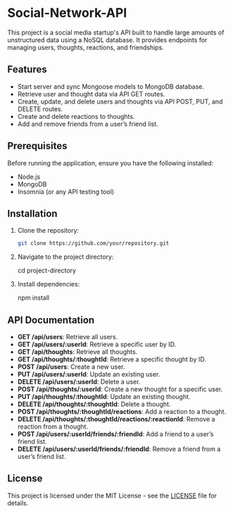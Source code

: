 # Social-Network-API

This project is a social media startup's API built to handle large amounts of unstructured data using a NoSQL database. It provides endpoints for managing users, thoughts, reactions, and friendships.

## Features

- Start server and sync Mongoose models to MongoDB database.
- Retrieve user and thought data via API GET routes.
- Create, update, and delete users and thoughts via API POST, PUT, and DELETE routes.
- Create and delete reactions to thoughts.
- Add and remove friends from a user’s friend list.

## Prerequisites

Before running the application, ensure you have the following installed:

- Node.js
- MongoDB
- Insomnia (or any API testing tool)

## Installation

1. Clone the repository:

   ```bash
   git clone https://github.com/your/repository.git

2. Navigate to the project directory:

     cd project-directory

3. Install dependencies:

   npm install

## API Documentation

- **GET /api/users**: Retrieve all users.
- **GET /api/users/:userId**: Retrieve a specific user by ID.
- **GET /api/thoughts**: Retrieve all thoughts.
- **GET /api/thoughts/:thoughtId**: Retrieve a specific thought by ID.
- **POST /api/users**: Create a new user.
- **PUT /api/users/:userId**: Update an existing user.
- **DELETE /api/users/:userId**: Delete a user.
- **POST /api/thoughts/:userId**: Create a new thought for a specific user.
- **PUT /api/thoughts/:thoughtId**: Update an existing thought.
- **DELETE /api/thoughts/:thoughtId**: Delete a thought.
- **POST /api/thoughts/:thoughtId/reactions**: Add a reaction to a thought.
- **DELETE /api/thoughts/:thoughtId/reactions/:reactionId**: Remove a reaction from a thought.
- **POST /api/users/:userId/friends/:friendId**: Add a friend to a user’s friend list.
- **DELETE /api/users/:userId/friends/:friendId**: Remove a friend from a user’s friend list.

## License

This project is licensed under the MIT License - see the [LICENSE](LICENSE) file for details.
